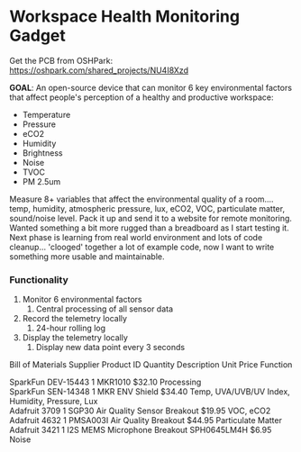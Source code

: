 # Workspace Health Monitoring Gadget

Get the PCB from OSHPark:
https://oshpark.com/shared_projects/NU4I8Xzd

**GOAL**:  An open-source device that can monitor 6 key environmental factors that affect people's perception of a healthy and productive workspace:

- Temperature
- Pressure
- eCO2
- Humidity
- Brightness
- Noise
- TVOC
- PM 2.5um

Measure 8+ variables that affect the environmental quality of a room.... temp, humidity, atmospheric pressure, lux, eCO2, VOC, particulate matter, sound/noise level. Pack it up and send it to a website for remote monitoring. Wanted something a bit more rugged than a breadboard as I start testing it. Next phase is learning from real world environment and lots of code cleanup... 'clooged' together a lot of example code, now I want to write something more usable and maintainable.

### Functionality

1. Monitor 6 environmental factors
    1. Central processing of all sensor data
2. Record the telemetry locally
    1. 24-hour rolling log
3. Display the telemetry locally
    1. Display new data point every 3 seconds
    

Bill of Materials
Supplier	    Product ID	  Quantity Description	                               Unit Price	  Function

SparkFun	    DEV-15443   	1	    MKR1010	                                    $32.10 	      Processing	
SparkFun	    SEN-14348	    1	    MKR ENV Shield	                            $34.40 	      Temp, UVA/UVB/UV Index, Humidity, Pressure, Lux	
Adafruit	    3709	        1	    SGP30 Air Quality Sensor Breakout	        $19.95 	      VOC, eCO2	
Adafruit	    4632	        1	    PMSA003I Air Quality Breakout               $44.95 	      Particulate Matter
Adafruit	    3421	        1	    I2S MEMS Microphone Breakout SPH0645LM4H    $6.95 	      Noise	
